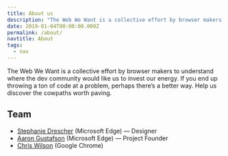 ```yaml
---
title: About us
description: "The Web We Want is a collective effort by browser makers to understand where the dev community would like us to invest our energy."
date: 2019-01-04T00:00:00.000Z
permalink: /about/
navtitle: About
tags:
  - nav
---
```


The Web We Want is a collective effort by browser makers to understand where the dev community would like us to invest our energy. If you end up throwing a ton of code at a problem, perhaps there’s a better way. Help us discover the cowpaths worth paving.

## Team

* [Stephanie Drescher](https://twitter.com/seaotta) (Microsoft Edge) — Designer
* [Aaron Gustafson](https://twitter.com/aarongustafson) (Microsoft Edge) — Project Founder
* [Chris Wilson](https://twitter.com/cwilso) (Google Chrome)

